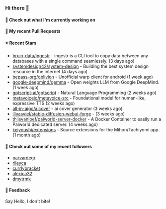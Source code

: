### Hi there 👋

#### 👷 Check out what I'm currently working on

#### 🔨 My recent Pull Requests


#### ⭐ Recent Stars

- [bruin-data/ingestr](https://github.com/bruin-data/ingestr) - ingestr is a CLI tool to copy data between any databases with a single command seamlessly. (3 days ago)
- [systemdesign42/system-design](https://github.com/systemdesign42/system-design) - Building the best system design resource in the internet (4 days ago)
- [bepass-org/oblivion](https://github.com/bepass-org/oblivion) - Unofficial warp client for android (1 week ago)
- [google-deepmind/gemma](https://github.com/google-deepmind/gemma) - Open weights LLM from Google DeepMind. (1 week ago)
- [gptscript-ai/gptscript](https://github.com/gptscript-ai/gptscript) - Natural Language Programming (2 weeks ago)
- [metavoiceio/metavoice-src](https://github.com/metavoiceio/metavoice-src) - Foundational model for human-like, expressive TTS (2 weeks ago)
- [all-in-aigc/aicover](https://github.com/all-in-aigc/aicover) - ai cover generator (3 weeks ago)
- [lllyasviel/stable-diffusion-webui-forge](https://github.com/lllyasviel/stable-diffusion-webui-forge) -  (3 weeks ago)
- [thijsvanloef/palworld-server-docker](https://github.com/thijsvanloef/palworld-server-docker) - A Docker Container to easily run a Palworld dedicated server. (4 weeks ago)
- [keiyoushi/extensions](https://github.com/keiyoushi/extensions) - Source extensions for the Mihon/Tachiyomi app. (1 month ago)

#### 👯 Check out some of my recent followers

- [parvardegr](https://github.com/parvardegr)
- [rileyca](https://github.com/rileyca)
- [currlybracket](https://github.com/currlybracket)
- [alexica32](https://github.com/alexica32)
- [dmytrmk](https://github.com/dmytrmk)

#### 💬 Feedback

Say Hello, I don't bite!